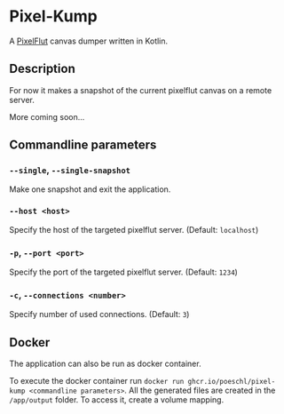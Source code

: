 # Pixel-Kump

A [PixelFlut](https://github.com/defnull/pixelflut) canvas dumper written in Kotlin.

## Description

For now it makes a snapshot of the current pixelflut canvas on a remote server.

More coming soon...

## Commandline parameters

### `--single`, `--single-snapshot`

Make one snapshot and exit the application.

### `--host <host>`

Specify the host of the targeted pixelflut server. (Default: `localhost`)

### `-p`, `--port <port>`

Specify the port of the targeted pixelflut server. (Default: `1234`)

### `-c`, `--connections <number>`

Specify number of used connections. (Default: `3`)

## Docker

The application can also be run as docker container.

To execute the docker container run `docker run ghcr.io/poeschl/pixel-kump <commandline parameters>`.
All the generated files are created in the `/app/output` folder. To access it, create a volume mapping.
